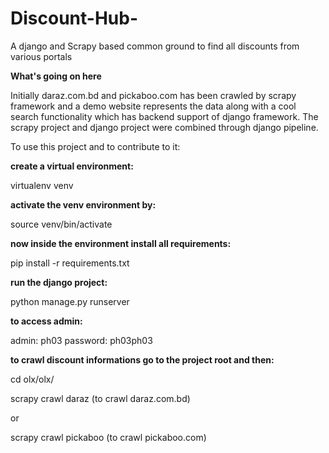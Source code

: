 # Discount-Hub-
A django and Scrapy based common ground to find all discounts from various portals

**What's going on here**

Initially daraz.com.bd and pickaboo.com has been crawled by scrapy framework and a demo website represents the data along with a cool search functionality which has backend support of django framework. The scrapy project and django project were combined through django pipeline.

To use this project and to contribute to it:

**create a virtual environment:**

  virtualenv venv
  
**activate the venv environment by:**

  source venv/bin/activate
  
  
**now inside the environment install all requirements:**

  pip install -r requirements.txt
  
**run the django project:**

  python manage.py runserver

**to access admin:**

  admin: ph03
  password: ph03ph03

**to crawl discount informations go to the project root and then:**

  cd olx/olx/
  
  scrapy crawl daraz (to crawl daraz.com.bd)
  
  or
  
  scrapy crawl pickaboo (to crawl pickaboo.com)
  

  

